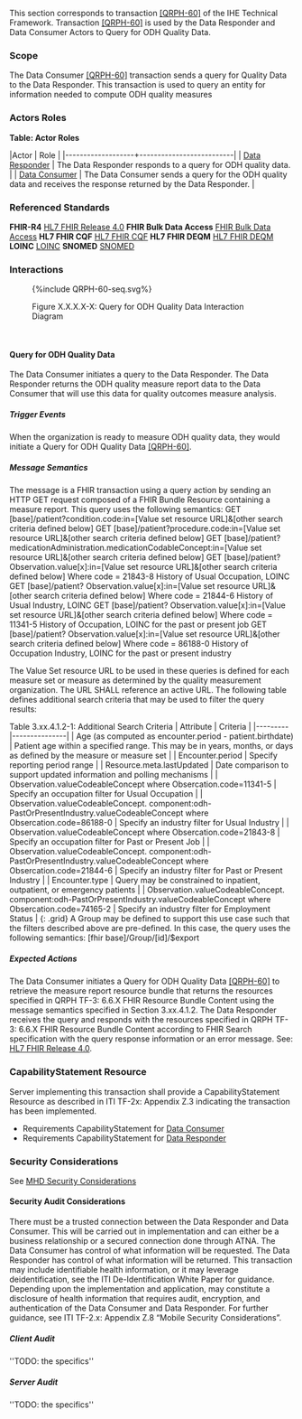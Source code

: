 This section corresponds to transaction [\[QRPH-60\]](QRPH-60.html) of the IHE Technical Framework. Transaction [\[QRPH-60\]](QRPH-60.html) is used by the Data Responder and Data Consumer Actors to Query for ODH Quality Data. 

### Scope

The Data Consumer [\[QRPH-60\]](QRPH-60.html) transaction sends a query for Quality Data to the Data Responder. This transaction is used to query an entity for information needed to compute ODH quality measures

### Actors Roles

**Table: Actor Roles**

|Actor | Role |
|-------------------+--------------------------|
| [Data Responder](volume-1.html#DataResponder)    | The Data Responder responds to a query for ODH quality data. |
| [Data Consumer](volume-1.html#DataCOnsumer) | The Data Consumer sends a query for the ODH quality data and receives the response returned by the Data Responder.  |

### Referenced Standards

**FHIR-R4** [HL7 FHIR Release 4.0]({{site.data.fhir.path}})
**FHIR Bulk Data Access** [FHIR Bulk Data Access](https://www.hl7.org/fhir/uv/bulkdata/)
**HL7 FHIR CQF** [HL7 FHIR CQF](https://fhir.org/guides/cqf/common/)
**HL7 FHIR DEQM** [HL7 FHIR DEQM](https://build.fhir.org/ig/HL7/davinci-deqm/)
**LOINC**  [LOINC](https://loinc.org/) 
**SNOMED**   [SNOMED](https://www.snomed.org/)


### Interactions

<figure>
{%include QRPH-60-seq.svg%}
<p id="fX.X.X.X-X" class="figureTitle">Figure X.X.X.X-X: Query for ODH Quality Data Interaction Diagram</p>
</figure>
<br clear="all">

#### Query for ODH Quality Data

The Data Consumer initiates a query to the Data Responder. The Data Responder returns the ODH quality measure report data to the Data Consumer that will use this data for quality outcomes measure analysis.

##### Trigger Events

When the organization is ready to measure ODH quality data, they would initiate a Query for ODH Quality Data [\[QRPH-60\]](QRPH-60.html).

##### Message Semantics

The message is a FHIR transaction using a query action by sending an HTTP GET request  composed of a FHIR Bundle Resource containing a measure report. This query uses the following semantics:
GET [base]/patient?condition.code:in=[Value set resource URL]&[other search criteria defined below]
GET [base]/patient?procedure.code:in=[Value set resource URL]&[other search criteria defined below]
GET [base]/patient?medicationAdministration.medicationCodableConcept:in=[Value set resource URL]&[other search criteria defined below]
GET [base]/patient? Observation.value[x]:in=[Value set resource URL]&[other search criteria defined below] Where code = 21843-8 History of Usual Occupation, LOINC
GET [base]/patient? Observation.value[x]:in=[Value set resource URL]&[other search criteria defined below] Where code = 21844-6 History of Usual Industry, LOINC
GET [base]/patient? Observation.value[x]:in=[Value set resource URL]&[other search criteria defined below] Where code = 11341-5 History of Occupation, LOINC for the past or present job
GET [base]/patient? Observation.value[x]:in=[Value set resource URL]&[other search criteria defined below] Where code = 86188-0 History of Occupation Industry, LOINC for the past or present  industry

The Value Set resource URL to be used in these queries is defined for each measure set or measure as determined by the quality measurement organization. The URL SHALL reference an active URL.
The following table defines additional search criteria that may be used to filter the query results:

Table 3.xx.4.1.2-1: Additional Search Criteria
|  Attribute       |   Criteria   |
|---------|---------------|
| Age (as computed as encounter.period - patient.birthdate)  | Patient age within a specified range. This may be in years, months, or days as defined by the measure or measure set  |
| Encounter.period | Specify reporting period range |
|  Resource.meta.lastUpdated       | Date comparison to support updated information and polling mechanisms |
| Observation.valueCodeableConcept where Obsercation.code=11341-5 | Specify an occupation filter for Usual Occupation |
| Observation.valueCodeableConcept. component:odh-PastOrPresentIndustry.valueCodeableConcept  where Obsercation.code=86188-0        | Specify an industry filter for Usual Industry |
| Observation.valueCodeableConcept where Obsercation.code=21843-8 | Specify an occupation filter for Past or Present Job |
| Observation.valueCodeableConcept. component:odh-PastOrPresentIndustry.valueCodeableConcept  where Obsercation.code=21844-6 | Specify an industry filter for Past or Present Industry |
| Encounter.type        | Query may be constrained to inpatient, outpatient, or emergency patients |
| Observation.valueCodeableConcept. component:odh-PastOrPresentIndustry.valueCodeableConcept  where Obsercation.code=74165-2        | Specify an industry filter for Employment Status |
{: .grid}
A Group may be defined to support this use case such that the filters described above are pre-defined. In this case, the query uses the following semantics:
 [fhir base]/Group/[id]/$export


##### Expected Actions

The Data Consumer initiates a Query for ODH Quality Data [\[QRPH-60\]](QRPH-60.html) to retrieve the measure report resource bundle that returns the resources specified in QRPH TF-3: 6.6.X FHIR Resource Bundle Content using the message semantics specified in Section 3.xx.4.1.2. The Data Responder receives the query and responds with the resources specified in QRPH TF-3: 6.6.X FHIR Resource Bundle Content according to FHIR Search specification with the query response information or an error message. See: [HL7 FHIR Release 4.0](http://hl7.org/fhir/R4/index.html).


### CapabilityStatement Resource

Server implementing this transaction shall provide a CapabilityStatement Resource as described in ITI TF-2x: Appendix Z.3 indicating the transaction has been implemented.

* Requirements CapabilityStatement for [Data Consumer](CapabilityStatement-IHE.ToDo.client.html)
* Requirements CapabilityStatement for [Data Responder](CapabilityStatement-IHE.ToDo.server.html)

### Security Considerations

See [MHD Security Considerations](volume-1.html#security-considerations)

#### Security Audit Considerations

There must be a trusted connection between the Data Responder and Data Consumer. This will be carried out in implementation and can either be a business relationship or a secured connection done through ATNA. The Data Consumer has control of what information will be requested. The Data Responder has control of what information will be returned. This transaction may include identifiable health information, or it may leverage deidentification, see the ITI De-Identification White Paper for guidance. Depending upon the implementation and application, may constitute a disclosure of health information that requires audit, encryption, and authentication of the Data Consumer and Data Responder. For further guidance, see ITI TF-2.x: Appendix Z.8 “Mobile Security Considerations”. 

##### Client Audit

''TODO: the specifics''

##### Server Audit

''TODO: the specifics''
